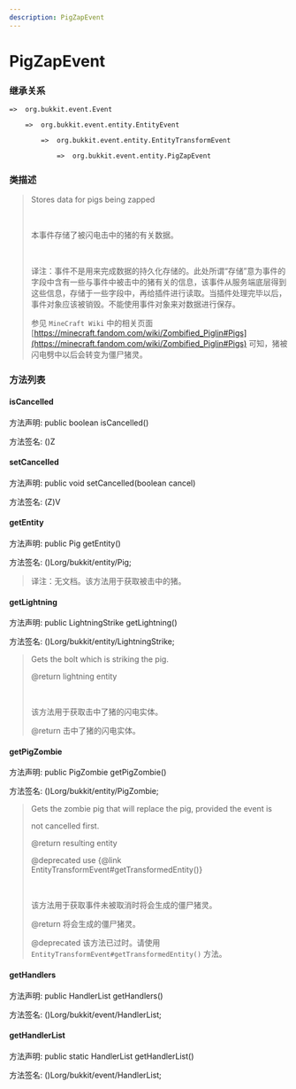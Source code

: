 ```yaml
---
description: PigZapEvent
---
```


# PigZapEvent

### 继承关系

    =>  org.bukkit.event.Event

        =>  org.bukkit.event.entity.EntityEvent

            =>  org.bukkit.event.entity.EntityTransformEvent

                =>  org.bukkit.event.entity.PigZapEvent

### 类描述

> Stores data for pigs being zapped
> 
> <br>
> 
> 本事件存储了被闪电击中的猪的有关数据。
> 
> <br>
> 
> 译注：事件不是用来完成数据的持久化存储的。此处所谓“存储”意为事件的字段中含有一些与事件中被击中的猪有关的信息，该事件从服务端底层得到这些信息，存储于一些字段中，再给插件进行读取。当插件处理完毕以后，事件对象应该被销毁。不能使用事件对象来对数据进行保存。
> 
> 参见 `MineCraft Wiki` 中的相关页面 [https://minecraft.fandom.com/wiki/Zombified_Piglin#Pigs](https://minecraft.fandom.com/wiki/Zombified_Piglin#Pigs) 可知，猪被闪电劈中以后会转变为僵尸猪灵。

### 方法列表

#### isCancelled

方法声明: public boolean isCancelled()

方法签名: ()Z

#### setCancelled

方法声明: public void setCancelled(boolean cancel)

方法签名: (Z)V

#### getEntity

方法声明: public Pig getEntity()

方法签名: ()Lorg/bukkit/entity/Pig;

> 译注：无文档。该方法用于获取被击中的猪。

#### getLightning

方法声明: public LightningStrike getLightning()

方法签名: ()Lorg/bukkit/entity/LightningStrike;

> Gets the bolt which is striking the pig.
> 
> @return lightning entity
> 
> <br>
> 
> 该方法用于获取击中了猪的闪电实体。
> 
> @return 击中了猪的闪电实体。

#### getPigZombie

方法声明: public PigZombie getPigZombie()

方法签名: ()Lorg/bukkit/entity/PigZombie;

> Gets the zombie pig that will replace the pig, provided the event is
> 
> not cancelled first.
> 
> @return resulting entity
> 
> @deprecated use {@link EntityTransformEvent#getTransformedEntity()}
> 
> <br>
> 
> 该方法用于获取事件未被取消时将会生成的僵尸猪灵。
> 
> @return 将会生成的僵尸猪灵。
> 
> @deprecated 该方法已过时。请使用 `EntityTransformEvent#getTransformedEntity()` 方法。

#### getHandlers

方法声明: public HandlerList getHandlers()

方法签名: ()Lorg/bukkit/event/HandlerList;

#### getHandlerList

方法声明: public static HandlerList getHandlerList()

方法签名: ()Lorg/bukkit/event/HandlerList;